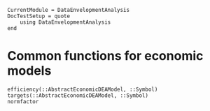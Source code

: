 ```@meta
CurrentModule = DataEnvelopmentAnalysis
DocTestSetup = quote
    using DataEnvelopmentAnalysis
end
```

# Common functions for economic models

```@docs
efficiency(::AbstractEconomicDEAModel, ::Symbol)
targets(::AbstractEconomicDEAModel, ::Symbol)
normfactor
```
